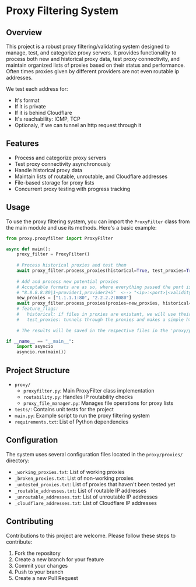 # Proxy Filtering System

## Overview

This project is a robust proxy filtering/validating system designed to manage, test, and categorize proxy servers. It provides functionality to process both new and historical proxy data, test proxy connectivity, and maintain organized lists of proxies based on their status and performance. Often times proxies given by different providers are not even routable ip addresses.

We test each address for:
- It's format
- If it is private
- If it is behind Cloudflare
- It's reachability: ICMP, TCP
- Optionaly, if we can tunnel an http request through it

## Features

- Process and categorize proxy servers
- Test proxy connectivity asynchronously
- Handle historical proxy data
- Maintain lists of routable, unroutable, and Cloudflare addresses
- File-based storage for proxy lists
- Concurrent proxy testing with progress tracking

## Usage

To use the proxy filtering system, you can import the `ProxyFilter` class from the main module and use its methods. Here's a basic example:

```python
from proxy.proxyfilter import ProxyFilter

async def main():
    proxy_filter = ProxyFilter()
    
    # Process historical proxies and test them
    await proxy_filter.process_proxies(historical=True, test_proxies=True)
    
    # Add and process new potential proxies
    # Acceptable formats are as so, where everything passed the port is optional:
    # "8.8.8.8:80|1~provider1,provider2+5"  <--> "<ip>:<port>|<validity>~<*providers>+<calls>" <--> 
    new_proxies = ["1.1.1.1:80", "2.2.2.2:8080"]
    await proxy_filter.process_proxies(proxies=new_proxies, historical=True, test_proxies=True)
    # feature_flags:
    #   historical: if files in proxies are existant, we will use their information to avoid reprocessing already 
    #   test_proxies: tunnels through the proxies and makes a simple http request, if functional the proxy is validated.
    
    # The results will be saved in the respective files in the 'proxy/proxies/' directory

if __name__ == "__main__":
    import asyncio
    asyncio.run(main())
```

## Project Structure

- `proxy/`
  - `proxyfilter.py`: Main ProxyFilter class implementation
  - `routability.py`: Handles IP routability checks
  - `proxy_file_manager.py`: Manages file operations for proxy lists
- `tests/`: Contains unit tests for the project
- `main.py`: Example script to run the proxy filtering system
- `requirements.txt`: List of Python dependencies

## Configuration

The system uses several configuration files located in the `proxy/proxies/` directory:

- `_working_proxies.txt`: List of working proxies
- `_broken_proxies.txt`: List of non-working proxies
- `_untested_proxies.txt`: List of proxies that haven't been tested yet
- `_routable_addresses.txt`: List of routable IP addresses
- `_unroutable_addresses.txt`: List of unroutable IP addresses
- `_cloudflare_addresses.txt`: List of Cloudflare IP addresses

## Contributing

Contributions to this project are welcome. Please follow these steps to contribute:

1. Fork the repository
2. Create a new branch for your feature
3. Commit your changes
4. Push to your branch
5. Create a new Pull Request
